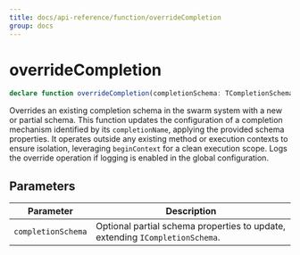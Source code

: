 ```yaml
---
title: docs/api-reference/function/overrideCompletion
group: docs
---
```


# overrideCompletion

```ts
declare function overrideCompletion(completionSchema: TCompletionSchema): ICompletionSchema;
```

Overrides an existing completion schema in the swarm system with a new or partial schema.
This function updates the configuration of a completion mechanism identified by its `completionName`, applying the provided schema properties.
It operates outside any existing method or execution contexts to ensure isolation, leveraging `beginContext` for a clean execution scope.
Logs the override operation if logging is enabled in the global configuration.

## Parameters

| Parameter | Description |
|-----------|-------------|
| `completionSchema` | Optional partial schema properties to update, extending `ICompletionSchema`. |
